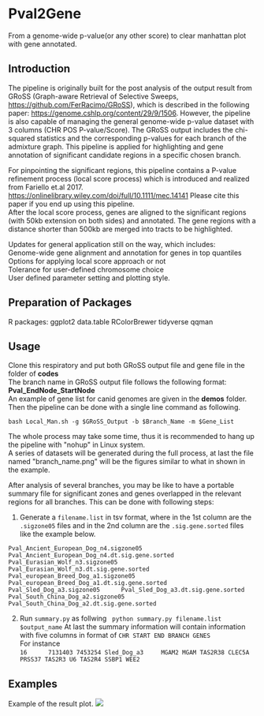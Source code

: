 # Pval2Gene
From a genome-wide p-value(or any other score) to clear manhattan plot with gene annotated.

## Introduction
The pipeline is originally built for the post analysis of the output result from GRoSS (Graph-aware Retrieval of Selective Sweeps, https://github.com/FerRacimo/GRoSS), which is described in the following paper: https://genome.cshlp.org/content/29/9/1506. However, the pipeline is also capable of managing the general genome-wide p-value dataset with 3 columns (CHR POS P-value/Score).
The GRoSS output includes the chi-squared statistics and the corresponding p-values for each branch of the admixture graph. This pipeline is applied for highlighting and gene annotation of significant candidate regions in a specific chosen branch.

For pinpointing the significant regions, this pipeline contains a P-value refinement process (local score process) which is introduced and realized from Fariello et.al 2017. https://onlinelibrary.wiley.com/doi/full/10.1111/mec.14141 Please cite this paper if you end up using this pipeline.  
After the local score process, genes are aligned to the significant regions (with 50kb extension on both sides) and annotated. The gene regions with a distance shorter than 500kb are merged into tracts to be highlighted.

Updates for general application still on the way, which includes:  
Genome-wide gene alignment and annotation for genes in top quantiles  
Options for applying local score approach or not  
Tolerance for user-defined chromosome choice  
User defined parameter setting and plotting style.
## Preparation of Packages
R packages:
ggplot2
data.table
RColorBrewer
tidyverse
qqman
## Usage
Clone this respiratory and put both GRoSS output file and gene file in the folder of **codes**  
The branch name in GRoSS output file follows the following format: **Pval_EndNode_StartNode**  
An example of gene list for canid genomes are given in the **demos** folder.  
Then the pipeline can be done with a single line command as following.  
```
bash Local_Man.sh -g $GRoSS_Output -b $Branch_Name -m $Gene_List
```
The whole process may take some time, thus it is recommended to hang up the pipeline with "nohup" in Linux system.  
A series of datasets will be generated during the full process, at last the file named "branch_name.png" will be the figures similar to what in shown in the example.  

After analysis of several branches, you may be like to have a portable summary file for significant zones and genes overlapped in the relevant regions for all branches. This can be done with following steps:  
1. Generate a ``` filename.list ``` in tsv format, where in the 1st column are the ```.sigzone05``` files and in the 2nd column are the ```.sig.gene.sorted``` files like the example below.
```
Pval_Ancient_European_Dog_n4.sigzone05  Pval_Ancient_European_Dog_n4.dt.sig.gene.sorted
Pval_Eurasian_Wolf_n3.sigzone05 Pval_Eurasian_Wolf_n3.dt.sig.gene.sorted
Pval_european_Breed_Dog_a1.sigzone05    Pval_european_Breed_Dog_a1.dt.sig.gene.sorted
Pval_Sled_Dog_a3.sigzone05      Pval_Sled_Dog_a3.dt.sig.gene.sorted
Pval_South_China_Dog_a2.sigzone05       Pval_South_China_Dog_a2.dt.sig.gene.sorted
```
2. Run ```summary.py``` as follwing
``` python summary.py filename.list $output_name```
At last the summary information will contain information with five columns in format  of ```CHR START END BRANCH GENES```  
For instance   
```16      7131403 7453254 Sled_Dog_a3     MGAM2 MGAM TAS2R38 CLEC5A PRSS37 TAS2R3 U6 TAS2R4 SSBP1 WEE2```

## Examples
Example of the result plot.
![](images/SLD_uniqe.png)
